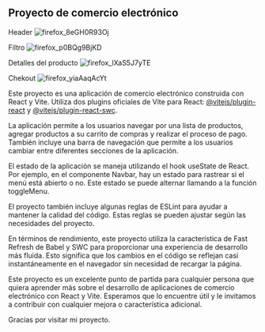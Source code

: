 ## Proyecto de comercio electrónico

Header
![firefox_8eGH0R93Oj](https://github.com/ChristianMagallanes/TodoTienda/assets/133132721/f910ad4a-50b9-4f64-a43f-e1c8d3b07d3b)


Filtro
![firefox_p0BQg9BjKD](https://github.com/ChristianMagallanes/TodoTienda/assets/133132721/35ccbebb-f2e4-4f19-b48e-61e5e05805c7)

Detalles del producto
![firefox_lXaS5J7yTE](https://github.com/ChristianMagallanes/TodoTienda/assets/133132721/9f0af7a0-a912-482c-b35e-8c0f7617cf63)

Chekout
![firefox_yiaAaqAcYt](https://github.com/ChristianMagallanes/TodoTienda/assets/133132721/a3fa855a-358a-4737-9568-d87d99a32605)


Este proyecto es una aplicación de comercio electrónico construida con React y Vite. Utiliza dos plugins oficiales de Vite para React: [@vitejs/plugin-react](https://github.com/vitejs/vite-plugin-react/blob/main/packages/plugin-react/README.md) y [@vitejs/plugin-react-swc](https://github.com/vitejs/vite-plugin-react-swc).

La aplicación permite a los usuarios navegar por una lista de productos, agregar productos a su carrito de compras y realizar el proceso de pago. También incluye una barra de navegación que permite a los usuarios cambiar entre diferentes secciones de la aplicación.

El estado de la aplicación se maneja utilizando el hook useState de React. Por ejemplo, en el componente Navbar, hay un estado para rastrear si el menú está abierto o no. Este estado se puede alternar llamando a la función toggleMenu.

El proyecto también incluye algunas reglas de ESLint para ayudar a mantener la calidad del código. Estas reglas se pueden ajustar según las necesidades del proyecto.

En términos de rendimiento, este proyecto utiliza la característica de Fast Refresh de Babel y SWC para proporcionar una experiencia de desarrollo más fluida. Esto significa que los cambios en el código se reflejan casi instantáneamente en el navegador sin necesidad de recargar la página.

Este proyecto es un excelente punto de partida para cualquier persona que quiera aprender más sobre el desarrollo de aplicaciones de comercio electrónico con React y Vite. Esperamos que lo encuentre útil y le invitamos a contribuir con cualquier mejora o característica adicional.

Gracias por visitar mi proyecto. 







